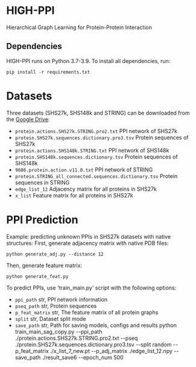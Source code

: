 # HIGH-PPI
Hierarchical Graph Learning for Protein-Protein Interaction
## Dependencies
HIGH-PPI runs on Python 3.7-3.9. To install all dependencies, run:
```
pip install -r requirements.txt
```
# Datasets
Three datasets (SHS27k, SHS148k and STRING) can be downloaded from the [Google Drive](https://drive.google.com/drive/folders/1Yb-fdWJ5vTe0ePAGNfrUluzO9tz1lHIF?usp=sharing):
* `protein.actions.SHS27k.STRING.pro2.txt`             PPI network of SHS27k
* `protein.SHS27k.sequences.dictionary.pro3.tsv`      Protein sequences of SHS27k
* `protein.actions.SHS148k.STRING.txt`             PPI network of SHS148k
* `protein.SHS148k.sequences.dictionary.tsv`         Protein sequences of SHS148k
* `9606.protein.action.v11.0.txt`         PPI network of STRING
* `protein.STRING_all_connected.sequences.dictionary.tsv`             Protein sequences in STRING
* `edge_list_12`             Adjacency matrix for all proteins in SHS27k
* `x_list`             Feature matrix for all proteins in SHS27k

# PPI Prediction

Example: predicting unknown PPIs in SHS27k datasets with native structures:
First, generate adjacency matrix with native PDB files:
```
python generate_adj.py --distance 12
```
Then, generate feature matrix:
```
python generate_feat.py
```
To predict PPIs, use 'train_main.py' script with the following options:
* `ppi_path`             str, PPI network information
* `pseq_path`             str, Protein sequences
* `p_feat_matrix`       str, The feature matrix of all protein graphs
* `split`       str, Dataset split mode
* `save_path`             str, Path for saving models, configs and results
python train_main_sag_copy.py --ppi_path ./protein.actions.SHS27k.STRING.pro2.txt --pseq ./protein.SHS27k.sequences.dictionary.pro3.tsv --split random --p_feat_matrix ./x_list_7_new.pt --p_adj_matrix ./edge_list_12.npy --save_path ./result_save6 --epoch_num 500
```